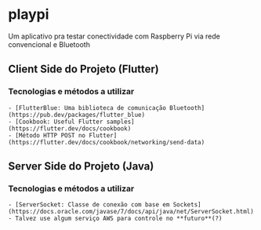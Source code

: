 # playpi

Um aplicativo pra testar conectividade com Raspberry Pi via rede convencional e Bluetooth

## Client Side do Projeto (Flutter)

### Tecnologias e métodos a utilizar

	- [FlutterBlue: Uma biblioteca de comunicação Bluetooth](https://pub.dev/packages/flutter_blue)
	- [Cookbook: Useful Flutter samples](https://flutter.dev/docs/cookbook)
	- [Método HTTP POST no Flutter](https://flutter.dev/docs/cookbook/networking/send-data)

## Server Side do Projeto (Java)

### Tecnologias e métodos a utilizar

	- [ServerSocket: Classe de conexão com base em Sockets](https://docs.oracle.com/javase/7/docs/api/java/net/ServerSocket.html)
	- Talvez use algum serviço AWS para controle no **futuro**(?)